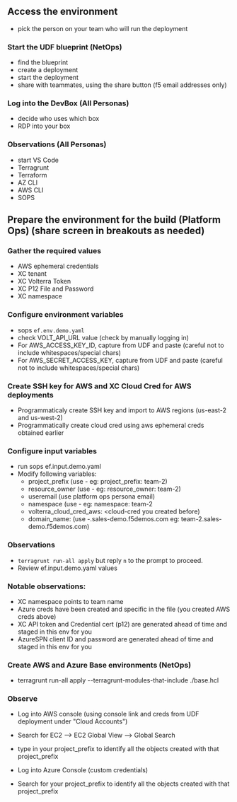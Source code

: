 ## Access the environment
- pick the person on your team who will run the deployment
### Start the UDF blueprint (NetOps) 
- find the blueprint
- create a deployment
- start the deployment
- share with teammates, using the share button (f5 email addresses only)
### Log into the DevBox (All Personas)
- decide who uses which box
- RDP into your box
### Observations (All Personas)
 - start VS Code
 - Terragrunt
 - Terraform
 - AZ CLI
 - AWS CLI
 - SOPS

## Prepare the environment for the build (Platform Ops) (share screen in breakouts as needed)

### Gather the required values 
- AWS ephemeral credentials
- XC tenant
- XC Volterra Token
- XC P12 File and Password
- XC namespace

### Configure environment variables 
- sops `ef.env.demo.yaml`
- check VOLT_API_URL value (check by manually logging in)
- For AWS_ACCESS_KEY_ID, capture from UDF and paste (careful not to include whitespaces/special chars)
- For AWS_SECRET_ACCESS_KEY, capture from UDF and paste (careful not to include whitespaces/special chars)

### Create SSH key for AWS and XC Cloud Cred for AWS deployments
- Programmaticaly create SSH key and import to AWS regions (us-east-2 and us-west-2)
- Programmatically create cloud cred using aws ephemeral creds obtained earlier

### Configure input variables 
- run sops ef.input.demo.yaml
- Modify following variables:
  - project_prefix (use <team>-<number> eg: project_prefix: team-2)
  - resource_owner (use <team>-<number> eg: resource_owner: team-2)
  - useremail (use platform ops persona email)
  - namespace (use <team>-<number> eg: namespace: team-2
  - volterra_cloud_cred_aws: <cloud-cred you created before)
  - domain_name: (use <team>-<number>.sales-demo.f5demos.com eg: team-2.sales-demo.f5demos.com)
 
### Observations
- `terragrunt run-all apply` but reply `n` to the prompt to proceed.
- Review ef.input.demo.yaml values
 
### Notable observations:
  - XC namespace points to team name
  - Azure creds have been created and specific in the file (you created AWS creds above)
  - XC API token and Credential cert (p12) are generated ahead of time and staged in this env for you 
  - AzureSPN client ID and password are generated ahead of time and staged in this env for you 
 
 ### Create AWS and Azure Base environments (NetOps)
  - terragrunt run-all apply --terragrunt-modules-that-include ./base.hcl
 
 ### Observe
  - Log into AWS console (using console link and creds from UDF deployment under "Cloud Accounts")
  - Search for EC2 --> EC2 Global View --> Global Search 
  - type in your project_prefix to identify all the objects created with that project_prefix
 
  - Log into Azure Console (custom credentials)
  - Search for your project_prefix to identify all the objects created with that project_prefix
